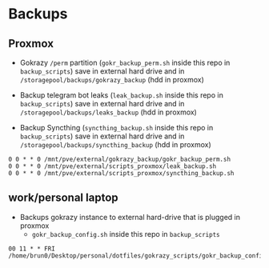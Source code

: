 # Backups

## Proxmox

- Gokrazy `/perm` partition (`gokr_backup_perm.sh` inside this repo in `backup_scripts`) save in external hard drive and in `/storagepool/backups/gokrazy_backup` (hdd in proxmox)

- Backup telegram bot leaks (`leak_backup.sh` inside this repo in `backup_scripts`) save in external hard drive and in `/storagepool/backups/leaks_backup` (hdd in proxmox)

- Backup Syncthing (`syncthing_backup.sh` inside this repo in `backup_scripts`) save in external hard drive and in `/storagepool/backups/syncthing_backup` (hdd in proxmox)

```console
0 0 * * 0 /mnt/pve/external/gokrazy_backup/gokr_backup_perm.sh
0 0 * * 0 /mnt/pve/external/scripts_proxmox/leak_backup.sh
0 0 * * 0 /mnt/pve/external/scripts_proxmox/syncthing_backup.sh
```

## work/personal laptop

- Backups gokrazy instance to external hard-drive that is plugged in proxmox
  - `gokr_backup_config.sh` inside this repo in `backup_scripts`

```console
00 11 * * FRI /home/brun0/Desktop/personal/dotfiles/gokrazy_scripts/gokr_backup_config.sh
```
